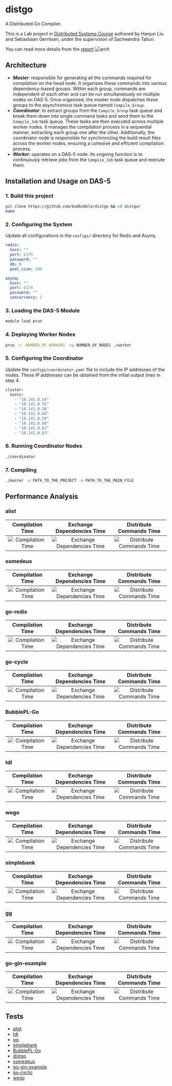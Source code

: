 # distgo

A Distributed Go Compiler.

This is a Lab project in [Distributed Systems Course](https://studiegids.vu.nl/en/courses/2023-2024/X_400130#/) authored by Hanjun Liu and Sebastiaan Gerritsen, under the supervision of Sacheendra Talluri.

You can read more details from the [report](.github/report.pdf)
![arch](.github/ds.drawio.png)
## Architecture
* ***Master***: responsible for generating all the commands required for compilation on the head node. It organizes these commands into various dependency-based groups. Within each group, commands are independent of each other and can be run simultaneously on multiple nodes on DAS-5. Once organized, the master node dispatches these groups to the asynchronous task queue named `Compile_Group`.
* ***Coordinator***: to extract groups from the `Compile_Group` task queue and break them down into single command tasks and send them to the `Compile_Job` task queue. These tasks are then executed across multiple worker nodes. It manages the compilation process in a sequential manner, extracting each group one after the other. Additionally, the coordinator node is responsible for synchronizing the build result files across the worker nodes, ensuring a cohesive and efficient compilation process.
* ***Worker***: operates on a DAS-5 node. Its ongoing function is to continuously retrieve jobs from the `Compile_Job` task queue and execute them.
## Installation and Usage on DAS-5

### 1. Build this project
```bash
git clone https://github.com/badbubble/distgo && cd distgo/
make
```
### 2. Configuring the System
Update all configurations in the `configs/` directory for Redis and Asynq.
```yaml
redis:
  host: ""
  port: 6379
  password: ""
  db: 0
  pool_size: 100

asynq:
  host: ""
  port: 6379
  password: ""
  concurrency: 1
```
### 3. Loading the DAS-5 Module
``` bash
module load prun
```

### 4. Deploying Worker Nodes
```bash
prun -v -NUMBER_OF_WORKERS -np NUMBER_OF_NODES ./worker
```
### 5. Configuring the Coordinator
Update the `configs/coordinator.yaml` file to include the IP addresses of the nodes. These IP addresses can be obtained from the initial output lines in step 4.
```bash
cluster:
  hosts:
    - "10.141.0.54"
    - "10.141.0.55"
    - "10.141.0.56"
    - "10.141.0.68"
    - "10.141.0.59"
    - "10.141.0.60"
    - "10.141.0.62"
    - "10.141.0.63"
```
### 6. Running Coordinator Nodes
```bash
./coordinator
```
### 7. Compiling
```bash
./master -p PATH_TO_THE_PROJECT -m PATH_TO_THE_MAIN_FILE
```
## Performance Analysis
### alist
Compilation Time             |                   Exchange Dependencies Time                   |  Distribute Commands Time
:-------------------------:|:--------------------------------------------------------------:|:-------------------------:
![Compilation Time](.github/alist_the_whole_compiling_time.png) | ![Exchange Dependencies Time](.github/alist_exchange_time.png) | ![Distribute Commands Time](.github/alist_distribute_commands_time.png)

### osmedeus
Compilation Time             |                    Exchange Dependencies Time                     |  Distribute Commands Time
:-------------------------:|:-----------------------------------------------------------------:|:-------------------------:
![Compilation Time](.github/osmedeus_the_whole_compiling_time.png) | ![Exchange Dependencies Time](.github/osmedeus_exchange_time.png) | ![Distribute Commands Time](.github/osmedeus_distribute_commands_time.png)
### go-redis
Compilation Time             |                    Exchange Dependencies Time                     |  Distribute Commands Time
:-------------------------:|:-----------------------------------------------------------------:|:-------------------------:
![Compilation Time](.github/go-redis_the_whole_compiling_time.png) | ![Exchange Dependencies Time](.github/go-redis_exchange_time.png) | ![Distribute Commands Time](.github/go-redis_distribute_commands_time.png)

### go-cycle
Compilation Time             |                    Exchange Dependencies Time                     |  Distribute Commands Time
:-------------------------:|:-----------------------------------------------------------------:|:-------------------------:
![Compilation Time](.github/go-cycle_the_whole_compiling_time.png) | ![Exchange Dependencies Time](.github/go-cycle_exchange_time.png) | ![Distribute Commands Time](.github/go-cycle_distribute_commands_time.png)

### BubblePL-Go
Compilation Time             |                    Exchange Dependencies Time                     |  Distribute Commands Time
:-------------------------:|:-----------------------------------------------------------------:|:-------------------------:
![Compilation Time](.github/BubblePL_the_whole_compiling_time.png) | ![Exchange Dependencies Time](.github/BubblePL_exchange_time.png) | ![Distribute Commands Time](.github/BubblePL_distribute_commands_time.png)

### tdl
Compilation Time             |                    Exchange Dependencies Time                     |  Distribute Commands Time
:-------------------------:|:-----------------------------------------------------------------:|:-------------------------:
![Compilation Time](.github/tdl_the_whole_compiling_time.png) | ![Exchange Dependencies Time](.github/tdl_exchange_time.png) | ![Distribute Commands Time](.github/tdl_distribute_commands_time.png)

### wego
Compilation Time             |                  Exchange Dependencies Time                   |  Distribute Commands Time
:-------------------------:|:-------------------------------------------------------------:|:-------------------------:
![Compilation Time](.github/wego_the_whole_compiling_time.png) | ![Exchange Dependencies Time](.github/wego_exchange_time.png) | ![Distribute Commands Time](.github/wego_distribute_commands_time.png)

### simplebank
Compilation Time             |                  Exchange Dependencies Time                   |  Distribute Commands Time
:-------------------------:|:-------------------------------------------------------------:|:-------------------------:
![Compilation Time](.github/simplebank_the_whole_compiling_time.png) | ![Exchange Dependencies Time](.github/simplebank_exchange_time.png) | ![Distribute Commands Time](.github/simplebank_distribute_commands_time.png)

### gg
Compilation Time             |                 Exchange Dependencies Time                  |  Distribute Commands Time
:-------------------------:|:-----------------------------------------------------------:|:-------------------------:
![Compilation Time](.github/gg_the_whole_compiling_time.png) | ![Exchange Dependencies Time](.github/gg_exchange_time.png) | ![Distribute Commands Time](.github/gg_distribute_commands_time.png)

### go-gin-example
Compilation Time             |                  Exchange Dependencies Time                   |  Distribute Commands Time
:-------------------------:|:-------------------------------------------------------------:|:-------------------------:
![Compilation Time](.github/go-gin-example_the_whole_compiling_time.png) | ![Exchange Dependencies Time](.github/go-gin-example_exchange_time.png) | ![Distribute Commands Time](.github/go-gin-example_distribute_commands_time.png)

## Tests
* [alist](https://github.com/alist-org/alist)
* [tdl](https://github.com/iyear/tdl)
* [gg](https://github.com/mzz2017/gg)
* [simplebank](https://github.com/techschool/simplebank)
* [BubblePL-Go](https://github.com/badbubble/BubblePL-Go)
* [distgo](https://github.com/redis/go-redis)
* [osmedeus](https://github.com/j3ssie/osmedeus)
* [go-gin-example](https://github.com/eddycjy/go-gin-example)
* [go-cyclic](https://github.com/elza2/go-cyclic)
* [wego](https://github.com/schachmat/wego)

##